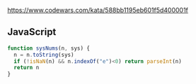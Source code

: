 https://www.codewars.com/kata/588bb1195eb601f5d400001f

## JavaScript
```js
function sysNums(n, sys) {
  n = n.toString(sys)
  if (!isNaN(n) && n.indexOf("e")<0) return parseInt(n)
  return n
}
```